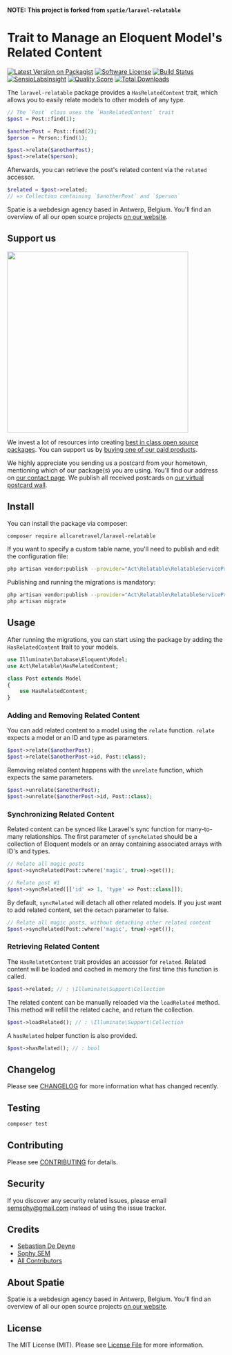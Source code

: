**NOTE: This project is forked from `spatie/laravel-relatable`**

# Trait to Manage an Eloquent Model's Related Content

[![Latest Version on Packagist](https://img.shields.io/packagist/v/spatie/laravel-relatable.svg?style=flat-square)](https://packagist.org/packages/spatie/laravel-relatable)
[![Software License](https://img.shields.io/badge/license-MIT-brightgreen.svg?style=flat-square)](LICENSE.md)
[![Build Status](https://img.shields.io/travis/spatie/laravel-relatable/master.svg?style=flat-square)](https://travis-ci.org/spatie/laravel-relatable)
[![SensioLabsInsight](https://img.shields.io/sensiolabs/i/xxxxxxxxx.svg?style=flat-square)](https://insight.sensiolabs.com/projects/xxxxxxxxx)
[![Quality Score](https://img.shields.io/scrutinizer/g/spatie/laravel-relatable.svg?style=flat-square)](https://scrutinizer-ci.com/g/spatie/laravel-relatable)
[![Total Downloads](https://img.shields.io/packagist/dt/spatie/laravel-relatable.svg?style=flat-square)](https://packagist.org/packages/spatie/laravel-relatable)

The `laravel-relatable` package provides a `HasRelatedContent` trait, which allows you to easily relate models to other models of any type.

```php
// The `Post` class uses the `HasRelatedContent` trait
$post = Post::find(1);

$anotherPost = Post::find(2);
$person = Person::find(1);

$post->relate($anotherPost);
$post->relate($person);
```

Afterwards, you can retrieve the post's related content via the `related` accessor.

```php
$related = $post->related;
// => Collection containing `$anotherPost` and `$person`
```

Spatie is a webdesign agency based in Antwerp, Belgium. You'll find an overview of all our open source projects [on our website](https://spatie.be/opensource).

## Support us

[<img src="https://github-ads.s3.eu-central-1.amazonaws.com/laravel-relatable.jpg?t=1" width="419px" />](https://spatie.be/github-ad-click/laravel-relatable)

We invest a lot of resources into creating [best in class open source packages](https://spatie.be/open-source). You can support us by [buying one of our paid products](https://spatie.be/open-source/support-us).

We highly appreciate you sending us a postcard from your hometown, mentioning which of our package(s) you are using. You'll find our address on [our contact page](https://spatie.be/about-us). We publish all received postcards on [our virtual postcard wall](https://spatie.be/open-source/postcards).

## Install

You can install the package via composer:

```bash
composer require allcaretravel/laravel-relatable
```

If you want to specify a custom table name, you'll need to publish and edit 
the configuration file:

```bash
php artisan vendor:publish --provider="Act\Relatable\RelatableServiceProvider" --tag="config"
```

Publishing and running the migrations is mandatory:

```bash
php artisan vendor:publish --provider="Act\Relatable\RelatableServiceProvider" --tag="migrations"
php artisan migrate
```

## Usage

After running the migrations, you can start using the package by adding the `HasRelatedContent` trait to your models.

```php
use Illuminate\Database\Eloquent\Model;
use Act\Relatable\HasRelatedContent;

class Post extends Model
{
    use HasRelatedContent;
}
```

### Adding and Removing Related Content

You can add related content to a model using the `relate` function. `relate` expects a model or an ID and type as parameters.

```php
$post->relate($anotherPost);
$post->relate($anotherPost->id, Post::class);
```

Removing related content happens with the `unrelate` function, which expects the same parameters.

```php
$post->unrelate($anotherPost);
$post->unrelate($anotherPost->id, Post::class);
```

### Synchronizing Related Content

Related content can be synced like Laravel's sync function for many-to-many relationships. The first parameter of `syncRelated` should be a collection of Eloquent models or an array containing associated arrays with ID's and types.

```php
// Relate all magic posts
$post->syncRelated(Post::where('magic', true)->get());

// Relate post #1
$post->syncRelated([['id' => 1, 'type' => Post::class]]);
```

By default, `syncRelated` will detach all other related models. If you just want to add related content, set the `detach` parameter to false.

```php
// Relate all magic posts, without detaching other related content
$post->syncRelated(Post::where('magic', true)->get());
```

### Retrieving Related Content

The `HasRelatetContent` trait provides an accessor for `related`. Related content will be loaded and cached in memory the first time this function is called.

```php
$post->related; // : \Illuminate\Support\Collection
```

The related content can be manually reloaded via the `loadRelated` method. This method will refill the related cache, and return the collection.

```php
$post->loadRelated(); // : \Illuminate\Support\Collection
```

A `hasRelated` helper function is also provided.

```php
$post->hasRelated(); // : bool
```

## Changelog

Please see [CHANGELOG](CHANGELOG.md) for more information what has changed recently.

## Testing

```bash
composer test
```

## Contributing

Please see [CONTRIBUTING](.github/CONTRIBUTING.md) for details.

## Security

If you discover any security related issues, please email semsphy@gmail.com instead of using the issue tracker.

## Credits

- [Sebastian De Deyne](https://github.com/sebastiandedeyne)
- [Sophy SEM](https://github.com/semsphy)
- [All Contributors](../../contributors)

## About Spatie
Spatie is a webdesign agency based in Antwerp, Belgium. You'll find an overview of all our open source projects [on our website](https://spatie.be/opensource).

## License

The MIT License (MIT). Please see [License File](LICENSE.md) for more information.
